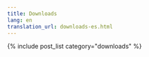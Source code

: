 ```yaml
---
title: Downloads
lang: en
translation_url: downloads-es.html
---
```


{% include post_list category="downloads" %}
